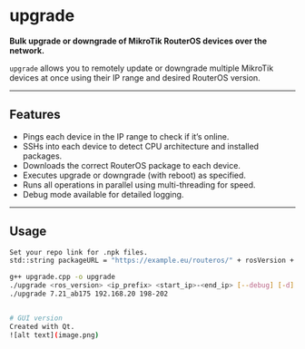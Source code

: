 # upgrade

**Bulk upgrade or downgrade of MikroTik RouterOS devices over the network.**

`upgrade` allows you to remotely update or downgrade multiple MikroTik devices at once using their IP range and desired RouterOS version.

---

## Features

- Pings each device in the IP range to check if it’s online.
- SSHs into each device to detect CPU architecture and installed packages.
- Downloads the correct RouterOS package to each device.
- Executes upgrade or downgrade (with reboot) as specified.
- Runs all operations in parallel using multi-threading for speed.
- Debug mode available for detailed logging.

---

## Usage

```bash
Set your repo link for .npk files. 
std::string packageURL = "https://example.eu/routeros/" + rosVersion + "/" + fileName;

g++ upgrade.cpp -o upgrade
./upgrade <ros_version> <ip_prefix> <start_ip>-<end_ip> [--debug] [-d]
./upgrade 7.21_ab175 192.168.20 198-202


# GUI version
Created with Qt. 
![alt text](image.png)